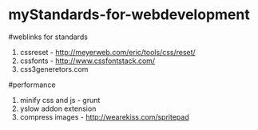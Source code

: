 # myStandards-for-webdevelopment

#weblinks for standards
1) cssreset - http://meyerweb.com/eric/tools/css/reset/
2) cssfonts - http://www.cssfontstack.com/
3) css3generetors.com

#performance
1) minify css and js - grunt
2) yslow addon extension 
3) compress images - http://wearekiss.com/spritepad
